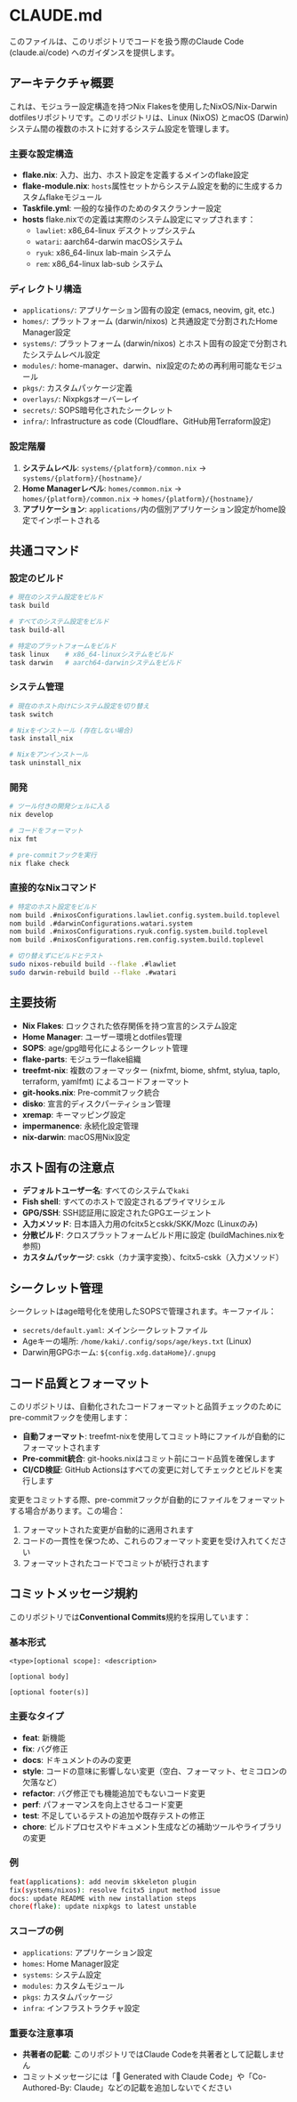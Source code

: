 # CLAUDE.md

このファイルは、このリポジトリでコードを扱う際のClaude Code (claude.ai/code) へのガイダンスを提供します。

## アーキテクチャ概要

これは、モジュラー設定構造を持つNix Flakesを使用したNixOS/Nix-Darwin dotfilesリポジトリです。このリポジトリは、Linux (NixOS) とmacOS (Darwin) システム間の複数のホストに対するシステム設定を管理します。

### 主要な設定構造

- **flake.nix**: 入力、出力、ホスト設定を定義するメインのflake設定
- **flake-module.nix**: `hosts`属性セットからシステム設定を動的に生成するカスタムflakeモジュール
- **Taskfile.yml**: 一般的な操作のためのタスクランナー設定
- **hosts** flake.nixでの定義は実際のシステム設定にマップされます：
  - `lawliet`: x86_64-linux デスクトップシステム
  - `watari`: aarch64-darwin macOSシステム
  - `ryuk`: x86_64-linux lab-main システム
  - `rem`: x86_64-linux lab-sub システム

### ディレクトリ構造

- `applications/`: アプリケーション固有の設定 (emacs, neovim, git, etc.)
- `homes/`: プラットフォーム (darwin/nixos) と共通設定で分割されたHome Manager設定
- `systems/`: プラットフォーム (darwin/nixos) とホスト固有の設定で分割されたシステムレベル設定
- `modules/`: home-manager、darwin、nix設定のための再利用可能なモジュール
- `pkgs/`: カスタムパッケージ定義
- `overlays/`: Nixpkgsオーバーレイ
- `secrets/`: SOPS暗号化されたシークレット
- `infra/`: Infrastructure as code (Cloudflare、GitHub用Terraform設定)

### 設定階層

1. **システムレベル**: `systems/{platform}/common.nix` → `systems/{platform}/{hostname}/`
2. **Home Managerレベル**: `homes/common.nix` → `homes/{platform}/common.nix` → `homes/{platform}/{hostname}/`
3. **アプリケーション**: `applications/`内の個別アプリケーション設定がhome設定でインポートされる

## 共通コマンド

### 設定のビルド

```bash
# 現在のシステム設定をビルド
task build

# すべてのシステム設定をビルド
task build-all

# 特定のプラットフォームをビルド
task linux    # x86_64-linuxシステムをビルド
task darwin   # aarch64-darwinシステムをビルド
```

### システム管理

```bash
# 現在のホスト向けにシステム設定を切り替え
task switch

# Nixをインストール (存在しない場合)
task install_nix

# Nixをアンインストール
task uninstall_nix
```

### 開発

```bash
# ツール付きの開発シェルに入る
nix develop

# コードをフォーマット
nix fmt

# pre-commitフックを実行
nix flake check
```

### 直接的なNixコマンド

```bash
# 特定のホスト設定をビルド
nom build .#nixosConfigurations.lawliet.config.system.build.toplevel
nom build .#darwinConfigurations.watari.system
nom build .#nixosConfigurations.ryuk.config.system.build.toplevel
nom build .#nixosConfigurations.rem.config.system.build.toplevel

# 切り替えずにビルドとテスト
sudo nixos-rebuild build --flake .#lawliet
sudo darwin-rebuild build --flake .#watari
```

## 主要技術

- **Nix Flakes**: ロックされた依存関係を持つ宣言的システム設定
- **Home Manager**: ユーザー環境とdotfiles管理
- **SOPS**: age/gpg暗号化によるシークレット管理
- **flake-parts**: モジュラーflake組織
- **treefmt-nix**: 複数のフォーマッター (nixfmt, biome, shfmt, stylua, taplo, terraform, yamlfmt) によるコードフォーマット
- **git-hooks.nix**: Pre-commitフック統合
- **disko**: 宣言的ディスクパーティション管理
- **xremap**: キーマッピング設定
- **impermanence**: 永続化設定管理
- **nix-darwin**: macOS用Nix設定

## ホスト固有の注意点

- **デフォルトユーザー名**: すべてのシステムで`kaki`
- **Fish shell**: すべてのホストで設定されるプライマリシェル
- **GPG/SSH**: SSH認証用に設定されたGPGエージェント
- **入力メソッド**: 日本語入力用のfcitx5とcskk/SKK/Mozc (Linuxのみ)
- **分散ビルド**: クロスプラットフォームビルド用に設定 (buildMachines.nixを参照)
- **カスタムパッケージ**: cskk（カナ漢字変換）、fcitx5-cskk（入力メソッド）

## シークレット管理

シークレットはage暗号化を使用したSOPSで管理されます。キーファイル：
- `secrets/default.yaml`: メインシークレットファイル
- Ageキーの場所: `/home/kaki/.config/sops/age/keys.txt` (Linux)
- Darwin用GPGホーム: `${config.xdg.dataHome}/.gnupg`

## コード品質とフォーマット

このリポジトリは、自動化されたコードフォーマットと品質チェックのためにpre-commitフックを使用します：

- **自動フォーマット**: treefmt-nixを使用してコミット時にファイルが自動的にフォーマットされます
- **Pre-commit統合**: git-hooks.nixはコミット前にコード品質を確保します
- **CI/CD検証**: GitHub Actionsはすべての変更に対してチェックとビルドを実行します

変更をコミットする際、pre-commitフックが自動的にファイルをフォーマットする場合があります。この場合：
1. フォーマットされた変更が自動的に適用されます
2. コードの一貫性を保つため、これらのフォーマット変更を受け入れてください
3. フォーマットされたコードでコミットが続行されます

## コミットメッセージ規約

このリポジトリでは**Conventional Commits**規約を採用しています：

### 基本形式
```
<type>[optional scope]: <description>

[optional body]

[optional footer(s)]
```

### 主要なタイプ
- **feat**: 新機能
- **fix**: バグ修正
- **docs**: ドキュメントのみの変更
- **style**: コードの意味に影響しない変更（空白、フォーマット、セミコロンの欠落など）
- **refactor**: バグ修正でも機能追加でもないコード変更
- **perf**: パフォーマンスを向上させるコード変更
- **test**: 不足しているテストの追加や既存テストの修正
- **chore**: ビルドプロセスやドキュメント生成などの補助ツールやライブラリの変更

### 例
```bash
feat(applications): add neovim skkeleton plugin
fix(systems/nixos): resolve fcitx5 input method issue
docs: update README with new installation steps
chore(flake): update nixpkgs to latest unstable
```

### スコープの例
- `applications`: アプリケーション設定
- `homes`: Home Manager設定
- `systems`: システム設定
- `modules`: カスタムモジュール
- `pkgs`: カスタムパッケージ
- `infra`: インフラストラクチャ設定

### 重要な注意事項
- **共著者の記載**: このリポジトリではClaude Codeを共著者として記載しません
- コミットメッセージには「🤖 Generated with Claude Code」や「Co-Authored-By: Claude」などの記載を追加しないでください